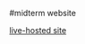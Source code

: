 #midterm website

[live-hosted site](http://sites.bxmc.poly.edu/~shelbyfirebaugh/WebDevProjects/midterm/code/home.html)